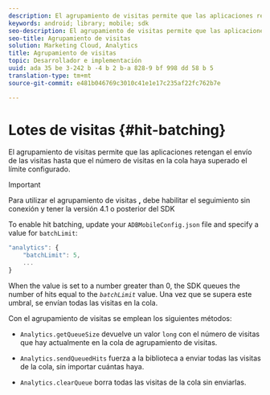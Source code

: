 ```yaml
---
description: El agrupamiento de visitas permite que las aplicaciones retengan el envío de las visitas hasta que el número de visitas en la cola haya superado el límite configurado.
keywords: android; library; mobile; sdk
seo-description: El agrupamiento de visitas permite que las aplicaciones retengan el envío de las visitas hasta que el número de visitas en la cola haya superado el límite configurado.
seo-title: Agrupamiento de visitas
solution: Marketing Cloud, Analytics
title: Agrupamiento de visitas
topic: Desarrollador e implementación
uuid: ada 35 be 3-242 b -4 b 2 b-a 828-9 bf 998 dd 58 b 5
translation-type: tm+mt
source-git-commit: e481b046769c3010c41e1e17c235af22fc762b7e

---
```



# Lotes de visitas {#hit-batching}

El agrupamiento de visitas permite que las aplicaciones retengan el envío de las visitas hasta que el número de visitas en la cola haya superado el límite configurado.

>[!IMPORTANT]
>
>Para utilizar el agrupamiento de visitas **,** debe habilitar el seguimiento sin conexión y tener la versión 4.1 o posterior del SDK

To enable hit batching, update your `ADBMobileConfig.json` file and specify a value for `batchLimit`:

```js
"analytics": {
    "batchLimit": 5,
    ...
}
```

When the value is set to a number greater than 0, the SDK queues the number of hits equal to the *`batchLimit`* value. Una vez que se supera este umbral, se envían todas las visitas en la cola.

Con el agrupamiento de visitas se emplean los siguientes métodos:

* `Analytics.getQueueSize` devuelve un valor `long` con el número de visitas que hay actualmente en la cola de agrupamiento de visitas.

* `Analytics.sendQueuedHits` fuerza a la biblioteca a enviar todas las visitas de la cola, sin importar cuántas haya.
* `Analytics.clearQueue` borra todas las visitas de la cola sin enviarlas.
